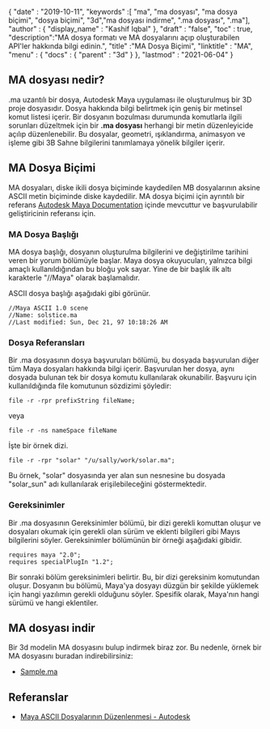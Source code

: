 {
  "date" : "2019-10-11",
  "keywords" :[ "ma", "ma dosyası", "ma dosya biçimi", "dosya biçimi", "3d","ma dosyası indirme", ".ma dosyası", ".ma"],
  "author" : {
    "display_name" : "Kashif Iqbal"
},
  "draft" : "false",
  "toc" : true,
  "description":"MA dosya formatı ve MA dosyalarını açıp oluşturabilen API'ler hakkında bilgi edinin.",
  "title" :"MA Dosya Biçimi",
  "linktitle" : "MA",
  "menu" : {
    "docs" : {
      "parent" : "3d"
}
},
  "lastmod" : "2021-06-04"
}

## MA dosyası nedir?

.ma uzantılı bir dosya, Autodesk Maya uygulaması ile oluşturulmuş bir 3D proje dosyasıdır. Dosya hakkında bilgi belirtmek için geniş bir metinsel komut listesi içerir. Bir dosyanın bozulması durumunda komutlarla ilgili sorunları düzeltmek için bir **.ma dosyası** herhangi bir metin düzenleyicide açılıp düzenlenebilir. Bu dosyalar, geometri, ışıklandırma, animasyon ve işleme gibi 3B Sahne bilgilerini tanımlamaya yönelik bilgiler içerir.

## MA Dosya Biçimi

MA dosyaları, diske ikili dosya biçiminde kaydedilen MB dosyalarının aksine ASCII metin biçiminde diske kaydedilir. MA dosya biçimi için ayrıntılı bir referans [Autodesk Maya Documentation](https://download.autodesk.com/us/maya/2010help/index.html?url=Glossary_M_ma_file_format.htm,topicNumber=d0e192001) içinde mevcuttur ve başvurulabilir geliştiricinin referansı için.

### MA Dosya Başlığı

MA dosya başlığı, dosyanın oluşturulma bilgilerini ve değiştirilme tarihini veren bir yorum bölümüyle başlar. Maya dosya okuyucuları, yalnızca bilgi amaçlı kullanıldığından bu bloğu yok sayar. Yine de bir başlık ilk altı karakterle "//Maya" olarak başlamalıdır.

ASCII dosya başlığı aşağıdaki gibi görünür.

```
//Maya ASCII 1.0 scene
//Name: solstice.ma
//Last modified: Sun, Dec 21, 97 10:18:26 AM
```
### Dosya Referansları

Bir .ma dosyasının dosya başvuruları bölümü, bu dosyada başvurulan diğer tüm Maya dosyaları hakkında bilgi içerir. Başvurulan her dosya, aynı dosyada bulunan tek bir dosya komutu kullanılarak okunabilir. Başvuru için kullanıldığında file komutunun sözdizimi şöyledir:

```
file -r -rpr prefixString fileName;
```
veya

```
file -r -ns nameSpace fileName
```
İşte bir örnek dizi.

```
file -r -rpr "solar" "/u/sally/work/solar.ma";
```
Bu örnek, "solar" dosyasında yer alan sun nesnesine bu dosyada "solar_sun" adı kullanılarak erişilebileceğini göstermektedir.

### Gereksinimler

Bir .ma dosyasının Gereksinimler bölümü, bir dizi gerekli komuttan oluşur ve dosyaları okumak için gerekli olan sürüm ve eklenti bilgileri gibi Mayıs bilgilerini söyler. Gereksinimler bölümünün bir örneği aşağıdaki gibidir.

```
requires maya "2.0";
requires specialPlugIn "1.2";
```


Bir sonraki bölüm gereksinimleri belirtir. Bu, bir dizi gereksinim komutundan oluşur. Dosyanın bu bölümü, Maya'ya dosyayı düzgün bir şekilde yüklemek için hangi yazılımın gerekli olduğunu söyler. Spesifik olarak, Maya'nın hangi sürümü ve hangi eklentiler.

## MA dosyası indir
Bir 3d modelin MA dosyasını bulup indirmek biraz zor. Bu nedenle, örnek bir MA dosyasını buradan indirebilirsiniz:

- [Sample.ma](../sample.ma)


## Referanslar

* [Maya ASCII Dosyalarının Düzenlenmesi - Autodesk](https://download.autodesk.com/us/maya/2010help/index.html?url=Glossary_M_ma_file_format.htm,topicNumber=d0e192001)

